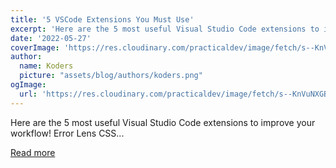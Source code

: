 ```yaml
---
title: '5 VSCode Extensions You Must Use'
excerpt: 'Here are the 5 most useful Visual Studio Code extensions to improve your workflow!   Error Lens CSS...'
date: '2022-05-27'
coverImage: 'https://res.cloudinary.com/practicaldev/image/fetch/s--KnVuNXGB--/c_imagga_scale,f_auto,fl_progressive,h_420,q_auto,w_1000/https://dev-to-uploads.s3.amazonaws.com/uploads/articles/j6y8drf5sp22u5z8f0xw.jpg'
author:
  name: Koders
  picture: "assets/blog/authors/koders.png"
ogImage:
  url: 'https://res.cloudinary.com/practicaldev/image/fetch/s--KnVuNXGB--/c_imagga_scale,f_auto,fl_progressive,h_420,q_auto,w_1000/https://dev-to-uploads.s3.amazonaws.com/uploads/articles/j6y8drf5sp22u5z8f0xw.jpg'
---
```


Here are the 5 most useful Visual Studio Code extensions to improve your workflow!   Error Lens CSS...

[Read more](https://dev.to/murtuzaalisurti/5-vscode-extensions-you-must-use-961)
